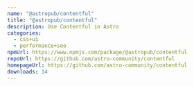 ```yaml
---
name: "@astropub/contentful"
title: "@astropub/contentful"
description: Use Contentful in Astro
categories:
  - css+ui
  - performance+seo
npmUrl: https://www.npmjs.com/package/@astropub/contentful
repoUrl: https://github.com/astro-community/contentful
homepageUrl: https://github.com/astro-community/contentful
downloads: 14
---
```

